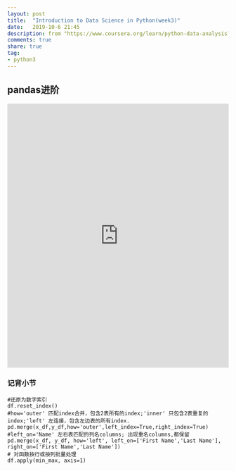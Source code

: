 ```yaml
---
layout: post
title:  "Introduction to Data Science in Python(week3)"
date:   2019-10-6 21:45
description: from "https://www.coursera.org/learn/python-data-analysis?"
comments: true
share: true
tag:
- python3
---
```


## pandas进阶
<iframe src="https://nbviewer.jupyter.org/github/leafzsy/leafzsy.github.io/blob/master/images/ipynb/week3_notes.ipynb" width="100%" height="600" marginheight="0" marginwidth="0" frameborder="0"></iframe>

### 记背小节
```python3
#还原为数字索引
df.reset_index()
#how='outer' 匹配index合并，包含2表所有的index;'inner' 只包含2表重复的index;'left' 左连接，包含左边表的所有index.
pd.merge(x_df,y_df,how='outer',left_index=True,right_index=True)
#left_on='Name' 左右表匹配的列名columns; 出现重名columns,都保留
pd.merge(x_df, y_df, how='left', left_on=['First Name','Last Name'], right_on=['First Name','Last Name']) 
# 对函数按行或按列批量处理
df.apply(min_max, axis=1)
```


